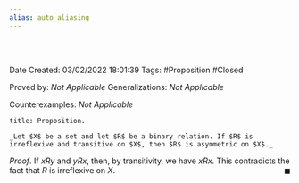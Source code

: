 ```yaml
---
alias: auto_aliasing
---
```


<br />
<br />

Date Created: 03/02/2022 18:01:39
Tags: #Proposition #Closed 

Proved by: _Not Applicable_
Generalizations: _Not Applicable_

Counterexamples: _Not Applicable_

``` ad-Proposition
title: Proposition.

_Let $X$ be a set and let $R$ be a binary relation. If $R$ is irreflexive and transitive on $X$, then $R$ is asymmetric on $X$._

``` 

_Proof_. If $xRy$ and $yRx$, then, by transitivity, we have $xRx$. This contradicts the fact that $R$ is irreflexive on $X$.<span style="float:right;">$\blacksquare$</span>
